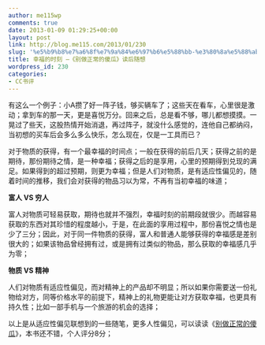```yaml
---
author: me115wp
comments: true
date: 2013-01-09 01:29:25+00:00
layout: post
link: http://blog.me115.com/2013/01/230
slug: '%e5%b9%b8%e7%a6%8f%e7%9a%84%e6%97%b6%e5%88%bb-%e3%80%8a%e5%88%ab%e5%81%9a%e6%ad%a3%e5%b8%b8%e7%9a%84%e5%82%bb%e7%93%9c%e3%80%8b%e8%af%bb%e5%90%8e%e9%9a%8f%e6%83%b3-2'
title: 幸福的时刻 –《别做正常的傻瓜》读后随想
wordpress_id: 230
categories:
- CC书评
---
```


有这么一个例子：小A攒了好一阵子钱，够买辆车了；这些天在看车，心里很是激动；拿到车的那一天，更是喜悦万分。回来之后，总是看不够，哪儿都想摸摸。一晃过了些天，这股热情开始消退，再过阵子，就没什么感觉的，连他自己都纳闷，当初想的买车后会多么多么快乐，怎么现在，仅是一工具而已？

 

对于物质的获得，有一个最幸福的时间点；一般在获得的前后几天；获得之前的是期待，那份期待之情，是一种幸福；获得之后的是享用，心里的预期得到兑现的满足。如果得到的超过预期，则更为幸福；但是人们对物质，是有适应性偏见的，随着时间的推移，我们会对获得的物品习以为常，不再有当初幸福的味道；

 

 

**富人 VS 穷人**

 

富人对物质可轻易获取，期待也就并不强烈，幸福时刻的前期段就很少。而越容易获取的东西对其珍惜的程度越小，于是，在此面的享用过程中，那份喜悦之情也是少了三分；因此，对于同一件物质的获得，富人和普通人能够获得的幸福感是差别很大的；如果该物品曾经拥有过，或是拥有过类似的物品，那么获取的幸福感几乎为零；

 

 

**物质 VS 精神**

 

人们对物质有适应性偏见，而对精神上的产品却不明显；所以如果你需要送一份礼物给对方，同等价格水平的前提下，精神上的礼物更能让对方获取幸福，也更具有持久性；比如一部手机与一个旅游的机会的选择；

 

以上是从适应性偏见联想到的一些随笔，更多人性偏见，可以读读《[别做正常的傻瓜](http://www.me115.com/book/147.html)》，本书还不错，个人评分8分；
